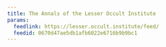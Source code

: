 ```yaml
---
title: The Annals of the Lesser Occult Institute
params:
  feedlink: https://lesser.occult.institute/feed/
  feedid: 0670d47ae5db1afb6022e6716b9b9bc1
---
```

